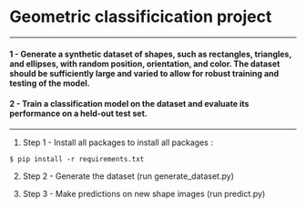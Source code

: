 # Geometric classificication project
--- 

#### 1 - Generate a synthetic dataset of shapes, such as rectangles, triangles, and ellipses, with random position, orientation, and color. The dataset should be sufficiently large and varied to allow for robust training and testing of the model.

#### 2 - Train a classification model on the dataset and evaluate its performance on a held-out test set.

---

1. Step 1 - Install all packages
to install all packages :
```
$ pip install -r requirements.txt
```
2. Step 2 - Generate the dataset (run generate_dataset.py)

3. Step 3 - Make predictions on new shape images (run predict.py)
